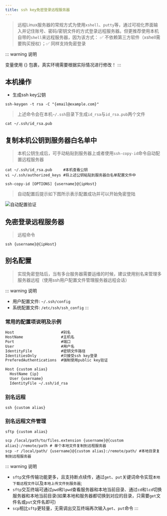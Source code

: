 ```yaml
---
title: ssh key免密登录远程服务器
---
```


> 远程Linux服务器的常规方式为使用`xshell`、`putty`等，通过可视化界面输入并记住账号、密码/密钥文件的方式登录远程服务器。但更推荐使用本机自带的`shell`来远程服务器，因为该方式： &#x2705; 不依赖第三方软件（xshell需要购买授权）；&#x2705; 同样支持免密登录

::: warning 说明

变量使用 {} 包裹，真实环境需要根据实际情况进行修改！
:::

## 本机操作

* 生成ssh key公钥

``` bash:no-line-numbers
ssh-keygen -t rsa -C "{email@example.com}"
```

> 上述命令会在本机`~/.ssh`目录下生成`id_rsa`与`id_rsa.pub`两个文件

``` bash:no-line-numbers
cat ~/.ssh/id_rsa.pub
```

## 复制本机公钥到服务器白名单中

> 本机公钥生成后，可手动粘贴到服务器上或者使用`ssh-copy-id`命令自动配置远程服务器

<CodeGroup>
  <CodeGroupItem title="手动粘贴">

``` bash:no-line-numbers
cat ~/.ssh/id_rsa.pub     #本机查看公钥
vi ~/.ssh/authorized_keys #将上述公钥粘贴到服务器白名单配置文件中
```

  </CodeGroupItem>

  <CodeGroupItem title="自动配置（推荐）" active>

``` bash:no-line-numbers
ssh-copy-id [OPTIONS] {username}@{ipHost}
```

  </CodeGroupItem>
</CodeGroup>

> 自动配置后提示如下图所示表示配置成功并可以开始免密登陆

![自动配置验证](https://cdn.porridge.fun/blog/linux/ssh.png$fix.water)

## 免密登录远程服务器

> 远程命令

``` bash:no-line-numbers
ssh {username}@{ipHost}
```

## 别名配置

> 实现免密登陆后，当有多台服务器需要运维的时候，建议使用别名来管理多服务器远程（使用ssh用户配置文件管理服务器远程会话）

::: warning 说明

* 用户配置文件: `~/.ssh/config`
* 系统配置文件: `/etc/ssh/ssh_config`
:::

### 常用的配置项说明及示例

<CodeGroup>
  <CodeGroupItem title="配置项说明" active>

``` html
Host                     #别名
HostName                 #主机名
Port                     #端口
User                     #用户名
IdentityFile             #密钥文件路径
IdentitiesOnly           #只接受ssh key登录
PreferedAuthentications  #强制使用public key验证
```

  </CodeGroupItem>

  <CodeGroupItem title="示例">

``` bash
Host {custom alias}
  HostName {ip}
  User {username}
  IdentityFile ~/.ssh/id_rsa
```

  </CodeGroupItem>
</CodeGroup>

### 别名远程

``` bash:no-line-numbers
ssh {custom alias}
```

### 别名远程文件管理

<CodeGroup>
  <CodeGroupItem title="sftp" active>

```bash:no-line-numbers
sftp {custom alias}
```

  </CodeGroupItem>

  <CodeGroupItem title="scp">

``` bash:no-line-numbers
scp /local/path/to/files.extension {username}@{custom alias}:/remote/path # 单个本地文件复制到远程服务器
scp -r /local/path/ {username}@{custom alias}:/remote/path/ #本地目录复制到远程服务器
```

  </CodeGroupItem>
</CodeGroup>

::: warning 说明

* `sftp`文件传输功能更多，且支持断点续传，通过`get`、`put`关键词命令实现`本地下载远程文件`以及`本地上传文件到服务器`;
* `sftp`交互终端可通过`pwd`和`lpwd`查看服务器和本地当前目录、通过`cd`和`lcd`切换服务器和本地当前目录(如果本地和服务器都切换到对应的目录，只需要`get`文件名或`put`文件名即可)
* `scp`相比`sftp`更轻量，无需调出交互终端再次输入`get`、`put`命令
:::

<CommentService />
